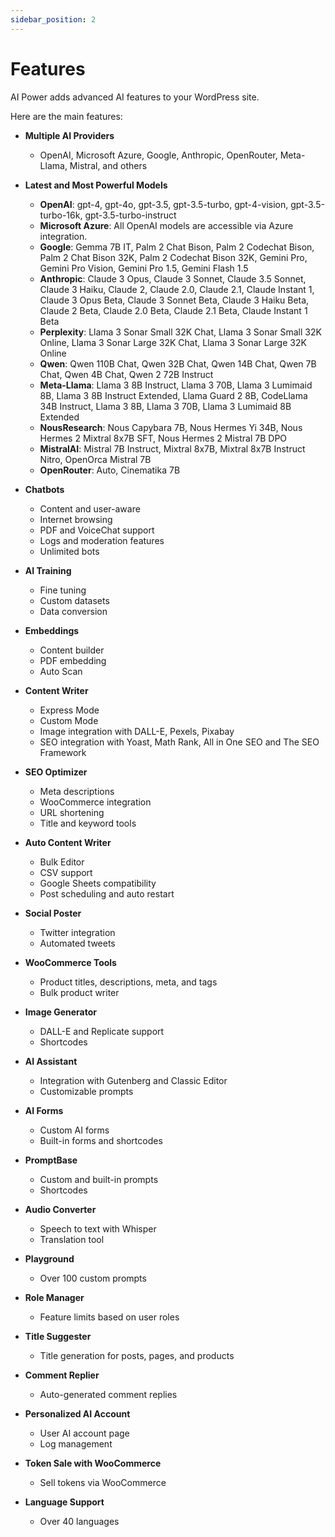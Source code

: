 ```yaml
---
sidebar_position: 2
---
```


# Features

AI Power adds advanced AI features to your WordPress site.

Here are the main features:

- **Multiple AI Providers**
  - OpenAI, Microsoft Azure, Google, Anthropic, OpenRouter, Meta-Llama, Mistral, and others

- **Latest and Most Powerful Models**
  - **OpenAI**: gpt-4, gpt-4o, gpt-3.5, gpt-3.5-turbo, gpt-4-vision, gpt-3.5-turbo-16k, gpt-3.5-turbo-instruct
  - **Microsoft Azure**: All OpenAI models are accessible via Azure integration.
  - **Google**: Gemma 7B IT, Palm 2 Chat Bison, Palm 2 Codechat Bison, Palm 2 Chat Bison 32K, Palm 2 Codechat Bison 32K, Gemini Pro, Gemini Pro Vision, Gemini Pro 1.5, Gemini Flash 1.5
  - **Anthropic**: Claude 3 Opus, Claude 3 Sonnet, Claude 3.5 Sonnet, Claude 3 Haiku, Claude 2, Claude 2.0, Claude 2.1, Claude Instant 1, Claude 3 Opus Beta, Claude 3 Sonnet Beta, Claude 3 Haiku Beta, Claude 2 Beta, Claude 2.0 Beta, Claude 2.1 Beta, Claude Instant 1 Beta
  - **Perplexity**: Llama 3 Sonar Small 32K Chat, Llama 3 Sonar Small 32K Online, Llama 3 Sonar Large 32K Chat, Llama 3 Sonar Large 32K Online
  - **Qwen**: Qwen 110B Chat, Qwen 32B Chat, Qwen 14B Chat, Qwen 7B Chat, Qwen 4B Chat, Qwen 2 72B Instruct
  - **Meta-Llama**: Llama 3 8B Instruct, Llama 3 70B, Llama 3 Lumimaid 8B, Llama 3 8B Instruct Extended, Llama Guard 2 8B, CodeLlama 34B Instruct, Llama 3 8B, Llama 3 70B, Llama 3 Lumimaid 8B Extended
  - **NousResearch**: Nous Capybara 7B, Nous Hermes Yi 34B, Nous Hermes 2 Mixtral 8x7B SFT, Nous Hermes 2 Mistral 7B DPO
  - **MistralAI**: Mistral 7B Instruct, Mixtral 8x7B, Mixtral 8x7B Instruct Nitro, OpenOrca Mistral 7B
  - **OpenRouter**: Auto, Cinematika 7B

- **Chatbots**
    - Content and user-aware
    - Internet browsing
    - PDF and VoiceChat support
    - Logs and moderation features
    - Unlimited bots

- **AI Training**
  - Fine tuning
  - Custom datasets
  - Data conversion

- **Embeddings**
  - Content builder
  - PDF embedding
  - Auto Scan

- **Content Writer**
  - Express Mode
  - Custom Mode
  - Image integration with DALL-E, Pexels, Pixabay
  - SEO integration with Yoast, Math Rank, All in One SEO and The SEO Framework

- **SEO Optimizer**
  - Meta descriptions
  - WooCommerce integration
  - URL shortening
  - Title and keyword tools

- **Auto Content Writer**
  - Bulk Editor
  - CSV support
  - Google Sheets compatibility
  - Post scheduling and auto restart

- **Social Poster**
  - Twitter integration
  - Automated tweets

- **WooCommerce Tools**
  - Product titles, descriptions, meta, and tags
  - Bulk product writer

- **Image Generator**
  - DALL-E and Replicate support
  - Shortcodes

- **AI Assistant**
  - Integration with Gutenberg and Classic Editor
  - Customizable prompts

- **AI Forms**
  - Custom AI forms
  - Built-in forms and shortcodes

- **PromptBase**
  - Custom and built-in prompts
  - Shortcodes

- **Audio Converter**
  - Speech to text with Whisper
  - Translation tool

- **Playground**
  - Over 100 custom prompts

- **Role Manager**
  - Feature limits based on user roles

- **Title Suggester**
  - Title generation for posts, pages, and products

- **Comment Replier**
  - Auto-generated comment replies

- **Personalized AI Account**
  - User AI account page
  - Log management

- **Token Sale with WooCommerce**
  - Sell tokens via WooCommerce

- **Language Support**
  - Over 40 languages

